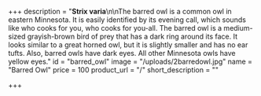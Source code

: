 +++
description = "**Strix varia**\n\nThe barred owl is a common owl in eastern Minnesota. It is easily identified by its evening call, which sounds like who cooks for you, who cooks for you-all. The barred owl is a medium-sized grayish-brown bird of prey that has a dark ring around its face. It looks similar to a great horned owl, but it is slightly smaller and has no ear tufts. Also, barred owls have dark eyes. All other Minnesota owls have yellow eyes."
id = "barred_owl"
image = "/uploads/2barredowl.jpg"
name = "Barred Owl"
price = 100
product_url = "/"
short_description = ""

+++
